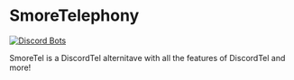 # SmoreTelephony

[![Discord Bots](https://discordbots.org/api/widget/402288104204926996.svg)](https://discordbots.org/bot/402288104204926996)

SmoreTel is a DiscordTel alternitave with all the features of DiscordTel and more!